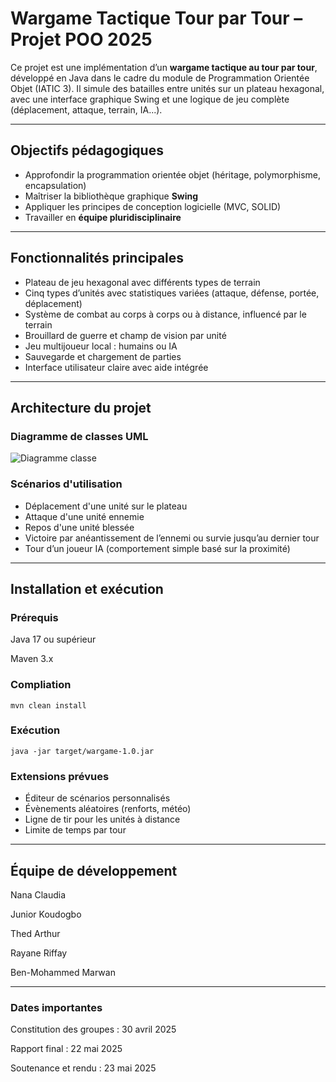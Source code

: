 # Wargame Tactique Tour par Tour – Projet POO 2025

Ce projet est une implémentation d’un **wargame tactique au tour par tour**, développé en Java dans le cadre du module de Programmation Orientée Objet (IATIC 3). Il simule des batailles entre unités sur un plateau hexagonal, avec une interface graphique Swing et une logique de jeu complète (déplacement, attaque, terrain, IA...).

---

## Objectifs pédagogiques

- Approfondir la programmation orientée objet (héritage, polymorphisme, encapsulation)
- Maîtriser la bibliothèque graphique **Swing**
- Appliquer les principes de conception logicielle (MVC, SOLID)
- Travailler en **équipe pluridisciplinaire**

---

## Fonctionnalités principales

- Plateau de jeu hexagonal avec différents types de terrain
- Cinq types d’unités avec statistiques variées (attaque, défense, portée, déplacement)
- Système de combat au corps à corps ou à distance, influencé par le terrain
- Brouillard de guerre et champ de vision par unité
- Jeu multijoueur local : humains ou IA
- Sauvegarde et chargement de parties
- Interface utilisateur claire avec aide intégrée

---

## Architecture du projet

### Diagramme de classes UML

![Diagramme classe](https://github.com/user-attachments/assets/462afc18-6975-4d2f-bade-e990788536f2)

### Scénarios d'utilisation

- Déplacement d'une unité sur le plateau
- Attaque d'une unité ennemie
- Repos d'une unité blessée
- Victoire par anéantissement de l’ennemi ou survie jusqu’au dernier tour
- Tour d’un joueur IA (comportement simple basé sur la proximité)

---

## Installation et exécution

### Prérequis

Java 17 ou supérieur

Maven 3.x

### Compliation 

```
mvn clean install
```

### Exécution

```
java -jar target/wargame-1.0.jar
```

### Extensions prévues

- Éditeur de scénarios personnalisés
- Évènements aléatoires (renforts, météo)
- Ligne de tir pour les unités à distance
- Limite de temps par tour

---

## Équipe de développement

Nana Claudia 

Junior Koudogbo 

Thed Arthur 

Rayane Riffay

Ben-Mohammed Marwan

---

### Dates importantes
Constitution des groupes : 30 avril 2025

Rapport final : 22 mai 2025

Soutenance et rendu : 23 mai 2025
